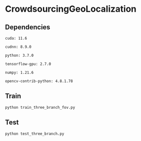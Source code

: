 # CrowdsourcingGeoLocalization

## Dependencies
    cuda: 11.6

    cudnn: 8.9.0

    python: 3.7.0 

    tensorflow-gpu: 2.7.0 

    numpy: 1.21.6 

    opencv-contrib-python: 4.8.1.78 

## Train

    python train_three_branch_fov.py

## Test

    python test_three_branch.py
